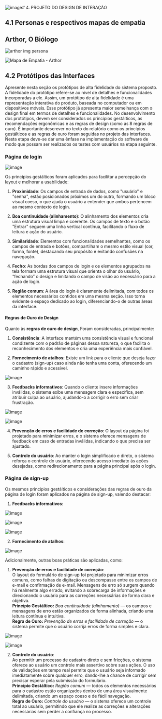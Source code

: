 ![image](https://github.com/user-attachments/assets/ab969400-26ac-4077-8881-545599c692cb)# 4. PROJETO DO DESIGN DE INTERAÇÃO

## 4.1 Personas e respectivos mapas de empatia

## Arthor, O Biólogo
![arthor img persona](https://github.com/user-attachments/assets/d83e3573-997d-4f77-9ee1-acb997bcc313)

![Mapa de Empatia - Arthor](https://github.com/user-attachments/assets/efa4d8ce-d5cf-48ef-94ab-209615f3b6cd)

## 4.2 Protótipos das Interfaces
Apresente nesta seção os protótipos de alta fidelidade do sistema proposto. A fidelidade do protótipo refere-se ao nível de detalhes e funcionalidades incorporadas a ele. Assim, um protótipo de alta fidelidade é uma representação interativa do produto, baseada no computador ou em dispositivos móveis. Esse protótipo já apresenta maior semelhança com o design final em termos de detalhes e funcionalidades. No desenvolvimento dos protótipos, devem ser considerados os princípios gestálticos, as recomendações ergonômicas e as regras de design (como as 8 regras de ouro). É importante descrever no texto do relatório como os princípios gestálticos e as regras de ouro foram seguidas no projeto das interfaces. Nesta etapa deve-se dar uma ênfase na implementação do software de modo que possam ser realizados os testes com usuários na etapa seguinte.

### Página de login
![image](https://github.com/user-attachments/assets/bf01b7e1-bbb2-42d5-95c4-6f961cbb5eda)

Os princípios gestálticos foram aplicados para facilitar a percepção do layout e melhorar a usabilidade:

1. **Proximidade**: Os campos de entrada de dados, como "usuário" e "senha", estão posicionados próximos um do outro, formando um bloco visual coeso, o que ajuda o usuário a entender que ambos pertencem ao mesmo contexto de login.

2. **Boa continuidade (alinhamento)**: O alinhamento dos elementos cria uma estrutura visual limpa e coerente. Os campos de texto e o botão "Entrar" seguem uma linha vertical contínua, facilitando o fluxo de leitura e ação do usuário.

3. **Similaridade**: Elementos com funcionalidades semelhantes, como os campos de entrada e botões, compartilham o mesmo estilo visual (cor, forma, fonte), destacando seu propósito e evitando confusões na navegação.

4. **Fecho**: As bordas dos campos de login e os elementos agrupados na tela formam uma estrutura visual que orienta o olhar do usuário, “fechando” o design e limitando o campo de visão ao necessário para a ação de login.

5. **Região comum**: A área do login é claramente delimitada, com todos os elementos necessários contidos em uma mesma seção. Isso torna evidente o espaço dedicado ao login, diferenciando-o de outras áreas da interface.

#### Regras de Ouro de Design

Quanto às **regras de ouro de design**, Foram consideradas, principalmente:

1. **Consistência**: A interface mantém uma consistência visual e funcional condizente com o padrão de páginas dessa natureza, o que facilita o reconhecimento dos elementos e cria uma experiência mais confiável.

2. **Fornecimento de atalhos**: Existe um link para o cliente que deseja fazer o cadastro (sign-up) caso ainda não tenha uma conta, oferecendo um caminho rápido e acessível.

![image](https://github.com/user-attachments/assets/95cb3985-7093-4308-b233-fa6c83353f3d)

3. **Feedbacks informativos**: Quando o cliente insere informações inválidas, o sistema exibe uma mensagem clara e específica, sem atribuir culpa ao usuário, ajudando-o a corrigir o erro sem criar frustração.
   
![image](https://github.com/user-attachments/assets/dd760da2-0c2f-4693-a679-9cc8e28235e1)

![image](https://github.com/user-attachments/assets/afad0fb3-faad-4392-a4d2-80c2f47a0dab)

4. **Prevenção de erros e facilidade de correção**: O layout da página foi projetado para minimizar erros, e o sistema oferece mensagens de feedback em caso de entradas inválidas, indicando o que precisa ser ajustado.

5. **Controle do usuário**: Ao manter o login simplificado e direto, o sistema reforça o controle do usuário, oferecendo acesso imediato às ações desejadas, como redirecionamento para a página principal após o login.

### Página de sign-up

Os mesmos princípios gestálticos e considerações das regras de ouro da página de login foram aplicados na página de sign-up, valendo destacar:

1. **Feedbacks informativos**:  

![image](https://github.com/user-attachments/assets/2183f9d4-ce4c-4e3d-8e95-5def6df8daec)

![image](https://github.com/user-attachments/assets/4b2aa04f-9716-4f18-a9e6-3ecfe73b848d)

![image](https://github.com/user-attachments/assets/ff8547ad-2d3e-439e-9db4-9d406f2e88cf)


2. **Fornecimento de atalhos**:  

![image](https://github.com/user-attachments/assets/dea421c0-2541-44f7-acd3-b0b5b01cf398)

Adicionalmente, outras boas práticas são aplicadas, como:

1. **Prevenção de erros e facilidade de correção**:  
   O layout do formulário de sign-up foi projetado para minimizar erros comuns, como falhas de digitação ou descompasso entre os campos de e-mail e confirmação de e-mail. Mensagens de erro só surgem quando há realmente algo errado, evitando a sobrecarga de informações e direcionando o usuário para as correções necessárias de forma clara e objetiva.  
   **Princípio Gestáltico:** *Boa continuidade (alinhamento)* — os campos e mensagens de erro estão organizados de forma alinhada, criando uma leitura contínua e intuitiva.  
   **Regra de Ouro:** *Prevenção de erros e facilidade de correção* — o sistema permite que o usuário corrija erros de forma simples e clara.

![image](https://github.com/user-attachments/assets/70839461-1582-41aa-9c78-0078bb073496)

![image](https://github.com/user-attachments/assets/7d160b11-9c89-40cb-8f80-195d894a69c8)



2. **Controle do usuário**:  
   Ao permitir um processo de cadastro direto e sem fricções, o sistema oferece ao usuário um controle mais assertivo sobre suas ações. O uso de validações em tempo real permite que o usuário seja informado imediatamente sobre qualquer erro, dando-lhe a chance de corrigir sem precisar esperar pela submissão do formulário.  
   **Princípio Gestáltico:** *Região comum* — todos os elementos necessários para o cadastro estão organizados dentro de uma área visualmente delimitada, criando um espaço coeso e de fácil navegação.  
   **Regra de Ouro:** *Controle do usuário* — o sistema oferece um controle total ao usuário, permitindo que ele realize as correções e alterações necessárias sem perder a confiança no processo.


